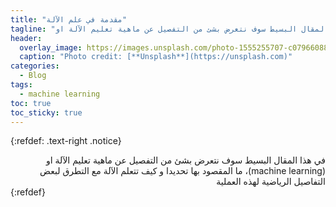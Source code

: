 ```yaml
---
title: "مقدمة في علم الآلة"
tagline: "في هذا المقال البسيط سوف نتعرض بشئ من التفصيل عن ماهية تعليم الآلة او (machine learning)، ما المقصود بها تحديدا و كيف تتعلم الآلة مع التطرق لبعض التفاصيل الرياضية لهذه العملية"
header:
  overlay_image: https://images.unsplash.com/photo-1555255707-c07966088b7b?ixlib=rb-1.2.1&ixid=eyJhcHBfaWQiOjEyMDd9&auto=format&fit=crop&w=1490&q=80
  caption: "Photo credit: [**Unsplash**](https://unsplash.com)"
categories:
  - Blog
tags:
  - machine learning
toc: true
toc_sticky: true
---
```


{:refdef: .text-right .notice}
<div class='.notice' dir="rtl">
في هذا المقال البسيط سوف نتعرض بشئ من التفصيل عن ماهية تعليم الآلة او (machine learning)، ما المقصود بها تحديدا و كيف تتعلم الآلة مع التطرق لبعض التفاصيل الرياضية لهذه العملية
</div>
{:refdef}
